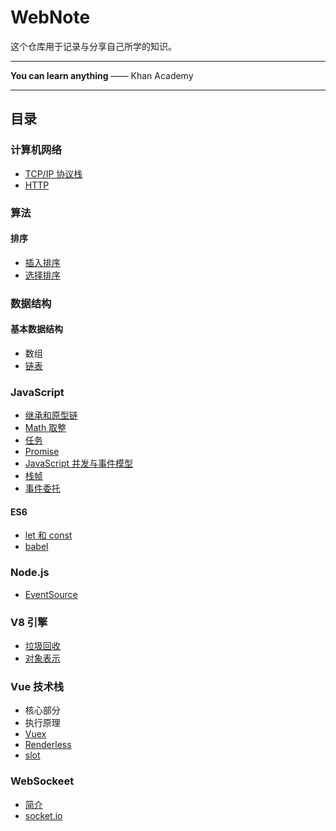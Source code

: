 # WebNote
这个仓库用于记录与分享自己所学的知识。

---

**You can learn anything** —— Khan Academy

---

## 目录

### 计算机网络
- [TCP/IP 协议栈](./docs/TCP-IP/README.md)
- [HTTP](./docs/http/README.md)

### 算法
#### 排序
- [插入排序](./docs/algorithms/sort/insert.js)
- [选择排序](./docs/algorithms/sort/select.js)

### 数据结构
#### 基本数据结构
- 数组
- [链表](./docs/data-struct/linked-list/README.md)


### JavaScript
- [继承和原型链](./docs/javascript/prototype/README.md)
- [Math 取整](./docs/javascript/Math/README.md)
- [任务](./docs/javascript/task.md)
- [Promise](./docs/javascript/promise.md)
- [JavaScript 并发与事件模型](./docs/javascript/concurrent.md)
- [栈帧](./docs/javascript/stack-frame.md)
- [事件委托](./docs/javascript/event-delegate.md)

#### ES6
- [let 和 const](./docs/javascript/es6/letAndConst.md)
- [babel](./docs/babel/README.md)
### Node.js
- [EventSource](./docs/eventSource/README.md)

### V8 引擎
- [垃圾回收](./docs/V8/GC.md)
- [对象表示](./docs/V8/OR.md)

### Vue 技术栈
- 核心部分
- 执行原理
- [Vuex](./docs/vue/vuex/README.md)
- [Renderless](./docs/vue/renderless/README.md)
- [slot](./docs/vue/slot/README.md)

### WebSockeet
- [简介](./docs/websocket/README.md)
- [socket.io](./docs/websocket/socket.io.md)
